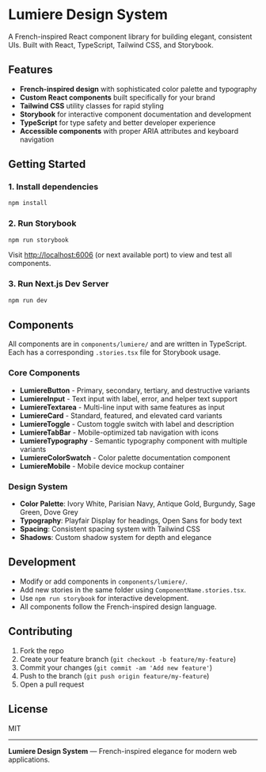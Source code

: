 # Lumiere Design System

A French-inspired React component library for building elegant, consistent UIs. Built with React, TypeScript, Tailwind CSS, and Storybook.

## Features
- **French-inspired design** with sophisticated color palette and typography
- **Custom React components** built specifically for your brand
- **Tailwind CSS** utility classes for rapid styling
- **Storybook** for interactive component documentation and development
- **TypeScript** for type safety and better developer experience
- **Accessible components** with proper ARIA attributes and keyboard navigation

## Getting Started

### 1. Install dependencies
```bash
npm install
```

### 2. Run Storybook
```bash
npm run storybook
```
Visit [http://localhost:6006](http://localhost:6006) (or next available port) to view and test all components.

### 3. Run Next.js Dev Server
```bash
npm run dev
```

## Components
All components are in `components/lumiere/` and are written in TypeScript. Each has a corresponding `.stories.tsx` file for Storybook usage.

### Core Components
- **LumiereButton** - Primary, secondary, tertiary, and destructive variants
- **LumiereInput** - Text input with label, error, and helper text support
- **LumiereTextarea** - Multi-line input with same features as input
- **LumiereCard** - Standard, featured, and elevated card variants
- **LumiereToggle** - Custom toggle switch with label and description
- **LumiereTabBar** - Mobile-optimized tab navigation with icons
- **LumiereTypography** - Semantic typography component with multiple variants
- **LumiereColorSwatch** - Color palette documentation component
- **LumiereMobile** - Mobile device mockup container

### Design System
- **Color Palette**: Ivory White, Parisian Navy, Antique Gold, Burgundy, Sage Green, Dove Grey
- **Typography**: Playfair Display for headings, Open Sans for body text
- **Spacing**: Consistent spacing system with Tailwind CSS
- **Shadows**: Custom shadow system for depth and elegance

## Development
- Modify or add components in `components/lumiere/`.
- Add new stories in the same folder using `ComponentName.stories.tsx`.
- Use `npm run storybook` for interactive development.
- All components follow the French-inspired design language.

## Contributing
1. Fork the repo
2. Create your feature branch (`git checkout -b feature/my-feature`)
3. Commit your changes (`git commit -am 'Add new feature'`)
4. Push to the branch (`git push origin feature/my-feature`)
5. Open a pull request

## License
MIT

---

**Lumiere Design System** — French-inspired elegance for modern web applications.

